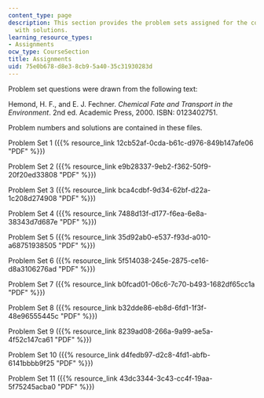 ```yaml
---
content_type: page
description: This section provides the problem sets assigned for the course along
  with solutions.
learning_resource_types:
- Assignments
ocw_type: CourseSection
title: Assignments
uid: 75e0b678-d8e3-8cb9-5a40-35c31930283d
---
```


Problem set questions were drawn from the following text:

Hemond, H. F., and E. J. Fechner. _Chemical Fate and Transport in the Environment_. 2nd ed. Academic Press, 2000. ISBN: 0123402751.

Problem numbers and solutions are contained in these files.

Problem Set 1 ({{% resource_link 12cb52af-0cda-b61c-d976-849b147afe06 "PDF" %}})

Problem Set 2 ({{% resource_link e9b28337-9eb2-f362-50f9-20f20ed33808 "PDF" %}})

Problem Set 3 ({{% resource_link bca4cdbf-9d34-62bf-d22a-1c208d274908 "PDF" %}})

Problem Set 4 ({{% resource_link 7488d13f-d177-f6ea-6e8a-38343d7d687e "PDF" %}})

Problem Set 5 ({{% resource_link 35d92ab0-e537-f93d-a010-a68751938505 "PDF" %}})

Problem Set 6 ({{% resource_link 5f514038-245e-2875-ce16-d8a3106276ad "PDF" %}})

Problem Set 7 ({{% resource_link b0fcad01-06c6-7c70-b493-1682df65cc1a "PDF" %}})

Problem Set 8 ({{% resource_link b32dde86-eb8d-6fd1-1f3f-48e96555445c "PDF" %}})

Problem Set 9 ({{% resource_link 8239ad08-266a-9a99-ae5a-4f52c147ca61 "PDF" %}})

Problem Set 10 ({{% resource_link d4fedb97-d2c8-4fd1-abfb-6141bbbb9f25 "PDF" %}})

Problem Set 11 ({{% resource_link 43dc3344-3c43-cc4f-19aa-5f75245acba0 "PDF" %}})